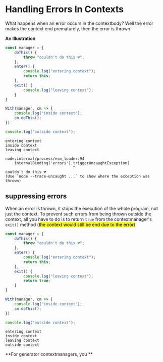 # Handling Errors In Contexts

What happens when an error occurs in the contextbody? Well the error makes the context end prematurely, then the error is thrown.

**An Illustration**

```js
const manager = {
    doThis() {
    	throw "couldn't do this 💔";
    },
    enter() {
	    console.log("entering context");
    	return this;
    },
    exit() {
	    console.log("leaving context");
    }
}

With(manager, cm => {
    console.log("inside context");
    cm.doThis();
})

console.log("outside context");
```

```
entering context
inside context
leaving context

node:internal/process/esm_loader:94
    internalBinding('errors').triggerUncaughtException(
                              ^
couldn't do this 💔
(Use `node --trace-uncaught ...` to show where the exception was thrown)
```

## suppressing errors

When an error is thrown, it stops the execution of the whole program, not just the context. To prevent such errors from being thrown outside the context, all you have to do is to return `true` from the contextmanager's `exit()` method (<mark>the context would still be end due to the error</mark>)

```js
const manager = {
    doThis() {
    	throw "couldn't do this 💔";
    },
    enter() {
	    console.log("entering context");
    	return this;
    },
    exit() {
	    console.log("leaving context");
        return true;
    }
}

With(manager, cm => {
    console.log("inside context");
    cm.doThis();
})

console.log("outside context");
```

```
entering context
inside context
leaving context
outside context
```

**For generator contextmanagers, you **
